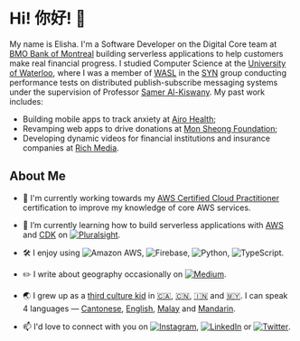 # Hi! 你好! 👋

My name is Elisha. I'm a Software Developer on the Digital Core team at [BMO Bank of Montreal](https://www.bmo.com/main/about-bmo/) building serverless applications to help customers make real financial progress. I studied Computer Science at the [University of Waterloo](https://uwaterloo.ca/about/), where I was a member of [WASL](https://wasl.uwaterloo.ca/) in the [SYN](https://syn.uwaterloo.ca/) group conducting performance tests on distributed publish-subscribe messaging systems under the supervision of Professor [Samer Al-Kiswany](https://cs.uwaterloo.ca/~alkiswan/). My past work includes:

- Building mobile apps to track anxiety at [Airo Health](https://www.linkedin.com/company/airo-health/about/);
- Revamping web apps to drive donations at [Mon Sheong Foundation](https://www.monsheong.org/about-us/);
- Developing dynamic videos for financial institutions and insurance companies at [Rich Media](https://www.richmedia.com/).

## About Me
- 🔭 I'm currently working towards my [AWS Certified Cloud Practitioner](https://aws.amazon.com/certification/certified-cloud-practitioner/) certification to improve my knowledge of core AWS services.

- 🌱 I’m currently learning how to build serverless applications with [AWS](https://aws.amazon.com/what-is-aws/) and [CDK](https://docs.aws.amazon.com/cdk/v2/guide/home.html) on [![Pluralsight](https://img.shields.io/badge/Pluralsight-F15B2A?style=for-the-badge&logo=Pluralsight&logoColor=white)](https://app.pluralsight.com/profile/elishalai).

- 🛠 I enjoy using ![Amazon AWS](https://img.shields.io/badge/Amazon_AWS-232F3E?style=for-the-badge&logo=amazon-aws&logoColor=white), ![Firebase](https://img.shields.io/badge/Firebase-039BE5?style=for-the-badge&logo=Firebase&logoColor=white), ![Python](https://img.shields.io/badge/Python-14354C?style=for-the-badge&logo=python&logoColor=white), ![TypeScript](https://img.shields.io/badge/TypeScript-007ACC?style=for-the-badge&logo=typescript&logoColor=white).

- ✏️ I write about geography occasionally on [![Medium](https://img.shields.io/badge/Medium-12100E?style=for-the-badge&logo=medium&logoColor=white)](https://medium.com/@elailai94).

- 🌏 I grew up as a [third culture kid](https://en.wikipedia.org/wiki/Third_culture_kid) in [🇨🇦](https://en.wikipedia.org/wiki/Canada), [🇨🇳](https://en.wikipedia.org/wiki/China), [🇮🇳](https://en.wikipedia.org/wiki/India) and [🇲🇾](https://en.wikipedia.org/wiki/Malaysia). I can speak 4 languages — [Cantonese](https://en.wikipedia.org/wiki/Cantonese), [English](https://en.wikipedia.org/wiki/British_English), [Malay](https://en.wikipedia.org/wiki/Malay_language) and [Mandarin](https://en.wikipedia.org/wiki/Mandarin_Chinese).

- 📫 I'd love to connect with you on [![Instagram](https://img.shields.io/badge/Instagram-E4405F?style=for-the-badge&logo=instagram&logoColor=white)](https://www.instagram.com/elailai94/), 
[![LinkedIn](https://img.shields.io/badge/LinkedIn-0077B5?style=for-the-badge&logo=linkedin&logoColor=white)](https://www.linkedin.com/in/elishalai/) or [![Twitter](	https://img.shields.io/badge/Twitter-1DA1F2?style=for-the-badge&logo=twitter&logoColor=white)](https://twitter.com/elailai94).
